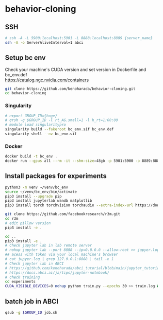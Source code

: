 # behavior-cloning

## SSH

```bash
# ssh -A -L 5900:localhost:5901 -L 8888:localhost:8889 {server_name}
ssh -A -o ServerAliveInterval=1 abci
```

## Setup bc env

Check your machine's CUDA version and set version in Dockerfile and bc_env.def  
https://catalog.ngc.nvidia.com/containers

```bash
git clone https://github.com/kenoharada/behavior-cloning.git
cd behavior-cloning
```

### Singularity

```bash
# export GROUP_ID={hoge}
# qrsh -g $GROUP_ID -l rt_AG.small=1 -l h_rt=1:00:00
# module load singularitypro
singularity build --fakeroot bc_env.sif bc_env.def
singularity shell --nv bc_env.sif
```

### Docker

```bash
docker build -t bc_env .
docker run --gpus all --rm -it --shm-size=48gb -p 5901:5900 -p 8889:8888 --mount type=bind,src=$PWD,dst=/root/behavior-cloning  --name `whoami`_bc bc_env
```

## Install packages for experiments

```bash
python3 -m venv ~/venv/bc_env
source ~/venv/bc_env/bin/activate
pip3 install --upgrade pip
pip3 install jupyterlab wandb matplotlib
pip3 install torch torchvision torchaudio --extra-index-url https://download.pytorch.org/whl/cu113

git clone https://github.com/facebookresearch/r3m.git
cd r3m
# edit pillow version
pip3 install -e .

cd ..
pip3 install -e .
# Check jupyter lab in lab remote server
# nohup jupyter lab --port 8888 --ip=0.0.0.0 --allow-root >> jupyer.log &
## acess with token via your local machine's browser
# cat jupyer.log | grep 127.0.0.1:8888 | tail -n 1
# Check jupyter lab in ABCI
# https://github.com/kenoharada/abci_tutorial/blob/main/jupyter_tutorial.md
# https://docs.abci.ai/ja/tips/jupyter-notebook/
# check training
cd experiments
CUDA_VISIBLE_DEVICES=0 nohup python train.py --epochs 30 >> train.log &
```

## batch job in ABCI

```bash
qsub -g $GROUP_ID job.sh
```
